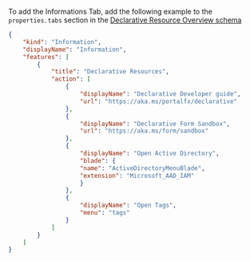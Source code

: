 To add the Informations Tab, add the following example to the `properties.tabs` section in the [Declarative Resource Overview schema](portalfx-declarative-overview.md#declarative-resource-overview-schema)

```json
{
    "kind": "Information",
    "displayName": "Information",
    "features": [
        {
            "title": "Declarative Resources",
            "action": [
                {
                    "displayName": "Declarative Developer guide",
                    "url": "https://aka.ms/portalfx/declarative"
                },
                {
                    "displayName": "Declarative Form Sandbox",
                    "url": "https://aka.ms/form/sandbox"
                },
                {
                    "displayName": "Open Active Directory",
                    "blade": {
                    "name": "ActiveDirectoryMenuBlade",
                    "extension": "Microsoft_AAD_IAM"
                    }
                },
                {
                    "displayName": "Open Tags",
                    "menu": "tags"
                }
            ]
        }
    ]
}

```
